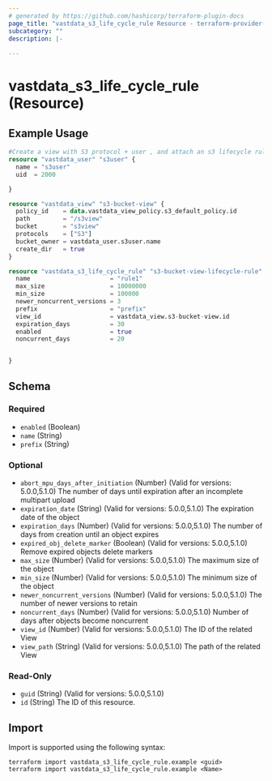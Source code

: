 ```yaml
---
# generated by https://github.com/hashicorp/terraform-plugin-docs
page_title: "vastdata_s3_life_cycle_rule Resource - terraform-provider-vastdata"
subcategory: ""
description: |-
  
---
```


# vastdata_s3_life_cycle_rule (Resource)



## Example Usage

```terraform
#Create a view with S3 protocol + user , and attach an s3 lifecycle rul
resource "vastdata_user" "s3user" {
  name = "s3user"
  uid  = 2000

}

resource "vastdata_view" "s3-bucket-view" {
  policy_id    = data.vastdata_view_policy.s3_default_policy.id
  path         = "/s3view"
  bucket       = "s3view"
  protocols    = ["S3"]
  bucket_owner = vastdata_user.s3user.name
  create_dir   = true
}

resource "vastdata_s3_life_cycle_rule" "s3-bucket-view-lifecycle-rule" {
  name                      = "rule1"
  max_size                  = 10000000
  min_size                  = 100000
  newer_noncurrent_versions = 3
  prefix                    = "prefix"
  view_id                   = vastdata_view.s3-bucket-view.id
  expiration_days           = 30
  enabled                   = true
  noncurrent_days           = 20


}
```

<!-- schema generated by tfplugindocs -->
## Schema

### Required

- `enabled` (Boolean)
- `name` (String)
- `prefix` (String)

### Optional

- `abort_mpu_days_after_initiation` (Number) (Valid for versions: 5.0.0,5.1.0) The number of days until expiration after an incomplete multipart upload
- `expiration_date` (String) (Valid for versions: 5.0.0,5.1.0) The expiration date of the object
- `expiration_days` (Number) (Valid for versions: 5.0.0,5.1.0) The number of days from creation until an object expires
- `expired_obj_delete_marker` (Boolean) (Valid for versions: 5.0.0,5.1.0) Remove expired objects delete markers
- `max_size` (Number) (Valid for versions: 5.0.0,5.1.0) The maximum size of the object
- `min_size` (Number) (Valid for versions: 5.0.0,5.1.0) The minimum size of the object
- `newer_noncurrent_versions` (Number) (Valid for versions: 5.0.0,5.1.0) The number of newer versions to retain
- `noncurrent_days` (Number) (Valid for versions: 5.0.0,5.1.0) Number of days after objects become noncurrent
- `view_id` (Number) (Valid for versions: 5.0.0,5.1.0) The ID of the related View
- `view_path` (String) (Valid for versions: 5.0.0,5.1.0) The path of the related View

### Read-Only

- `guid` (String) (Valid for versions: 5.0.0,5.1.0)
- `id` (String) The ID of this resource.

## Import

Import is supported using the following syntax:

```shell
terraform import vastdata_s3_life_cycle_rule.example <guid>
terraform import vastdata_s3_life_cycle_rule.example <Name>
```

